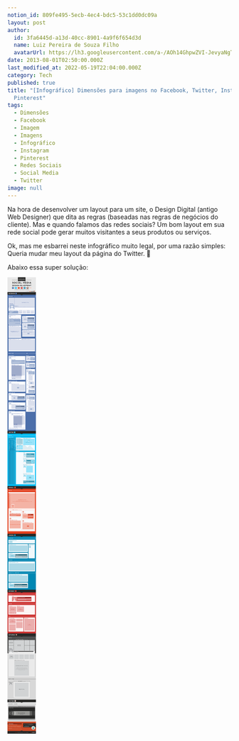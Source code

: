 ```yaml
---
notion_id: 809fe495-5ecb-4ec4-bdc5-53c1dd0dc09a
layout: post
author:
  id: 3fa6445d-a13d-40cc-8901-4a9f6f654d3d
  name: Luiz Pereira de Souza Filho
  avatarUrl: https://lh3.googleusercontent.com/a-/AOh14GhpwZVI-JevyaNgTdlrOT6YN20cI6V9Kxtq38Ij8AQ=s100
date: 2013-08-01T02:50:00.000Z
last_modified_at: 2022-05-19T22:04:00.000Z
category: Tech
published: true
title: "[Infográfico] Dimensões para imagens no Facebook, Twitter, Instagram,
  Pinterest"
tags:
  - Dimensões
  - Facebook
  - Imagem
  - Imagens
  - Infográfico
  - Instagram
  - Pinterest
  - Redes Sociais
  - Social Media
  - Twitter
image: null
---
```


Na hora de desenvolver um layout para um site, o Design Digital (antigo Web Designer) que dita as regras (baseadas nas regras de negócios do cliente). Mas e quando falamos das redes sociais? Um bom layout em sua rede social pode gerar muitos visitantes a seus produtos ou serviços.

Ok, mas me esbarrei neste infográfico muito legal, por uma razão simples: Queria mudar meu layout da página do Twitter. 🙂

Abaixo essa super solução:

![Blueprint](/wp-content/uploads/2013/08/social-media-design-blueprint.png)

